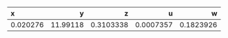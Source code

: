 |x         |         y|          z|          u|          w|
|:---------|---------:|----------:|----------:|----------:|
|0.020276  |  11.99118|  0.3103338|  0.0007357|  0.1823926|
